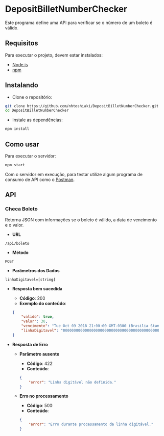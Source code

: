 # DepositBilletNumberChecker

Este programa define uma API para verificar se o número de um boleto é válido.

## Requisitos

Para executar o projeto, devem estar instalados:

- [Node.js](https://nodejs.org/en/)
- [npm](https://www.npmjs.com/)

## Instalando

- Clone o repositório:

```sh
git clone https://github.com/nhtoshiaki/DepositBilletNumberChecker.git
cd DepositBilletNumberChecker
```

- Instale as dependências:

```sh
npm install
```

## Como usar

Para executar o servidor:

```sh
npm start
```

Com o servidor em execução, para testar utilize algum programa de consumo de API como o [Postman](https://www.getpostman.com/).

## API

### Checa Boleto

Retorna JSON com informações se o boleto é válido, a data de vencimento e o valor.

- **URL**

`/api/boleto`

- **Método**

`POST`


- **Parâmetros dos Dados**

`linhaDigitavel=[string]`


- **Resposta bem sucedida**

    - **Código**: 200
    - **Exemplo do conteúdo**:

    ```json
    {
        "valido": true,
        "valor": 30,
        "vencimento": "Tue Oct 09 2018 21:00:00 GMT-0300 (Brasilia Standard Time)",
        "linhaDigitavel": "00000000000000000000000000000000000000000000000"
    }
    ```

- **Resposta de Erro**

    - **Parâmetro ausente**

        - **Código**: 422
        - **Conteúdo**:

        ```json
        {
            "error": "Linha digitável não definida."
        }
        ```

    - **Erro no processamento**

        - **Código**: 500
        - **Conteúdo**:

        ```json
        {
            "error": "Erro durante processamento da linha digitável."
        }
        ```

